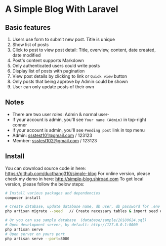 
# A Simple Blog With Laravel
## Basic features

1. Users use form to submit new post. Title is unique
2. Show list of posts
3. Click to post to view post detail: Title, overview, content, date created, date modified
4. Post's content supports Markdown
5. Only authenticated users could write posts
6. Display list of posts with pagination
7. View post details by clicking to link or `Quick view` button
8. Only posts that being approve by Admin could be shown
9. User can only update posts of their own 

## Notes

- There are two user roles: Admin & normal user- 
- If your account is admin, you'll see `Your name (Admin)` in top-right conner
- If your account is admin, you'll see `Pending post` link in top menu
- Admin: ssstest101@gmail.com  /  123123
- Member: ssstest102@gmail.com  /  123123

## Install
You can download source code in here: https://github.com/ducthang310/simple-blog
For online version, please check my demo in here: http://simple-blog.shiroad.com
To get local version, please follow the below steps:

``` bash
# Install various packages and dependencies
composer install

# Create database, update database name, db user, db password for .env file
php artisan migrate --seed   // Create necessary tables & import seed data

# Or you can use sample database  (database/sample/20180624.sql)
# Open development server, by default: http://127.0.0.1:8000
php artisan serve
# Open server on yours port
php artisan serve --port=8080
```

